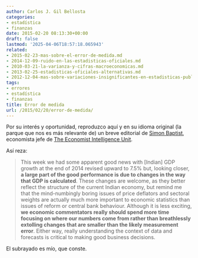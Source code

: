 ```yaml
---
author: Carlos J. Gil Bellosta
categories:
- estadística
- finanzas
date: 2015-02-20 08:13:30+00:00
draft: false
lastmod: '2025-04-06T18:57:18.065943'
related:
- 2015-02-23-mas-sobre-el-error-de-medida.md
- 2014-12-09-ruido-en-las-estadisticas-oficiales.md
- 2010-03-21-la-varianza-y-cifras-macroeconomicas.md
- 2013-02-25-estadisticas-oficiales-alternativas.md
- 2012-12-04-mas-sobre-variaciones-insignificantes-en-estadisticas-publicas.md
tags:
- errores
- estadística
- finanzas
title: Error de medida
url: /2015/02/20/error-de-medida/
---
```


Por su interés y oportunidad, reproduzco aquí y en su idioma original (la parque que nos es más relevante de) un breve editorial de [Simon Baptist](https://twitter.com/baptist_simon), economista jefe de [The Economist Intelligence Unit](http://www.eiu.com/home.aspx).

Así reza:

> This week we had some apparent good news with [Indian] GDP growth at the end of 2014 revised upward to 7.5% but, looking closer, **a large part of the good performance is due to changes in the way that GDP is calculated**. These changes are welcome, as they better reflect the structure of the current Indian economy, but remind me that the mind-numbingly boring issues of price deflators and sectoral weights are actually much more important to economic statistics than issues of reform or central bank behaviour. Although it is less exciting, **we economic commentators really should spend more time focusing on where our numbers come from rather than breathlessly extolling changes that are smaller than the likely measurement error**. Either way, really understanding the context of data and forecasts is critical to making good business decisions.

El subrayado es mío, que conste.